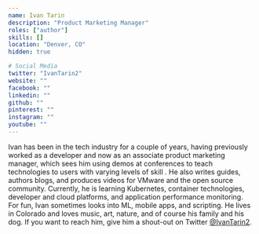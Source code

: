 ```yaml
---
name: Ivan Tarin
description: "Product Marketing Manager"
roles: ["author"]
skills: []
location: "Denver, CO"
hidden: true

# Social Media 
twitter: "IvanTarin2"
website: ""
facebook: ""
linkedin: ""
github: ""
pinterest: ""
instagram: ""
youtube: ""
---
```


Ivan has been in the tech industry for a couple of years, having previously worked as a developer and now as an associate product marketing manager, which sees him using demos at conferences to teach technologies to users with varying levels of skill . He also writes guides, authors blogs, and produces videos for VMware and the open source community. Currently, he is learning Kubernetes, container technologies, developer and cloud platforms, and application performance monitoring. For fun, Ivan sometimes looks into ML, mobile apps, and scripting. He lives in Colorado and loves music, art, nature, and of course his family and his dog. If you want to reach him, give him a shout-out on Twitter [@IvanTarin2](https://twitter.com/IvanTarin2). 

<!--more-->